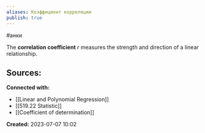 ```yaml
---
aliases: Коэффициент корреляции
publish: true
---
```

#анки

The **correlation coefficient** $r$ measures the strength and direction of a linear relationship.



**Sources:**
- 


**Connected with:**
- [[Linear and Polynomial Regression]]
- [[519.22 Statistic]]
- [[Coefficient of determination]]



**Created:** 2023-07-07 10:02